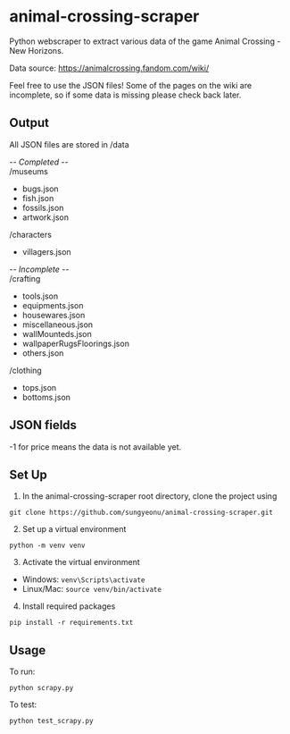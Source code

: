 # animal-crossing-scraper
Python webscraper to extract various data of the game Animal Crossing - New Horizons.

Data source: https://animalcrossing.fandom.com/wiki/

Feel free to use the JSON files! Some of the pages on the wiki are incomplete, so if some data is missing please check back later. 

## Output
All JSON files are stored in /data

*-- Completed --*  
/museums
- bugs.json
- fish.json
- fossils.json
- artwork.json

/characters
- villagers.json

*-- Incomplete --*  
/crafting
- tools.json
- equipments.json
- housewares.json
- miscellaneous.json
- wallMounteds.json
- wallpaperRugsFloorings.json
- others.json

/clothing
- tops.json
- bottoms.json

## JSON fields
-1 for price means the data is not available yet. 

## Set Up
1. In the animal-crossing-scraper root directory, clone the project using 
```
git clone https://github.com/sungyeonu/animal-crossing-scraper.git
```

2. Set up a virtual environment
```
python -m venv venv
```

3. Activate the virtual environment
- Windows: `venv\Scripts\activate`
- Linux/Mac: `source venv/bin/activate`

4. Install required packages
```
pip install -r requirements.txt
```

## Usage
To run:
```
python scrapy.py
```

To test:
```
python test_scrapy.py
```
